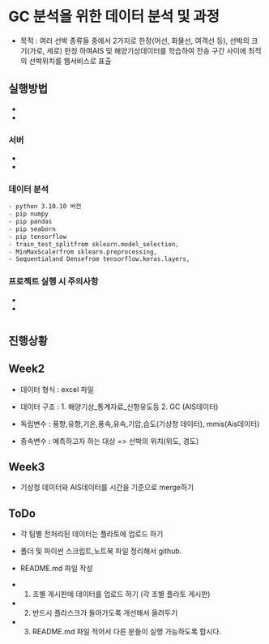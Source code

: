 # GC 분석을 위한 데이터 분석 및 과정

- 목적 :  여러 선박 종류들 중에서 2가지로 한정(어선, 화물선, 여객선 등), 선박의 크기(가로, 세로) 한정 하여AIS 및 해양기상데이터를 학습하여 전송 구간 사이에 최적의   선박위치를 웹서비스로 표출  

## 실행방법

- 
-

### 서버
-
-

### 데이터 분석

```bash
- python 3.10.10 버전
- pip numpy
- pip pandas
- pip seaborn
- pip tensorflow
- train_test_splitfrom sklearn.model_selection,
- MinMaxScalerfrom sklearn.preprocessing, 
- Sequentialand Densefrom tensorflow.keras.layers, 
```


### 프로젝트 실행 시 주의사항
-
-

#

## 진행상황

## Week2
- 데이터 형식 : excel 파일
- 데이터 구조 : 1. 해양기상_통계자료_신항유도등
               2. GC (AIS데이터) 

- 독립변수 : 풍향,유향,기온,풍속,유속,기압,습도(기상청 데이터),  mmis(Ais데이터)  
- 종속변수 : 예측하고자 하는 대상 => 선박의 위치(위도, 경도)

## Week3
- 기상청 데이터와 AIS데이터를 시간을 기준으로 merge하기 

## ToDo
-  각 팀별 전처리된 데이터는 플라토에 업로드 하기
-  폴더 및 파이썬 스크립트,노트북 파일 정리해서 github.
-  README.md 파일 작성 


- 1. 조별 게시판에 데이터를 업로드 하기 (각 조별 플라토 게시판)
- 2. 반드시 플라스크가 돌아가도록 개선해서 올려두기
- 3. README.md 파일 적어서 다른 분들이 실행 가능하도록 합시다.
